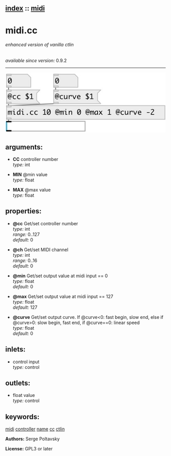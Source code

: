 [index](index.html) :: [midi](category_midi.html)
---

# midi.cc

###### enhanced version of vanilla ctlin

*available since version:* 0.9.2

---




[![example](../examples/img/midi.cc.jpg)](../examples/pd/midi.cc.pd)



## arguments:

* **CC**
controller number<br>
_type:_ int<br>

* **MIN**
@min value<br>
_type:_ float<br>

* **MAX**
@max value<br>
_type:_ float<br>





## properties:

* **@cc** 
Get/set controller number<br>
_type:_ int<br>
_range:_ 0..127<br>
_default:_ 0<br>

* **@ch** 
Get/set MIDI channel<br>
_type:_ int<br>
_range:_ 0..16<br>
_default:_ 0<br>

* **@min** 
Get/set output value at midi input == 0<br>
_type:_ float<br>
_default:_ 0<br>

* **@max** 
Get/set output value at midi input == 127<br>
_type:_ float<br>
_default:_ 127<br>

* **@curve** 
Get/set output curve. If @curve&lt;0: fast begin, slow end, else if @curve&gt;0: slow begin,
fast end, if @curve==0: linear speed<br>
_type:_ float<br>
_default:_ 0<br>



## inlets:

* control input<br>
_type:_ control



## outlets:

* float value<br>
_type:_ control



## keywords:

[midi](keywords/midi.html)
[controller](keywords/controller.html)
[name](keywords/name.html)
[cc](keywords/cc.html)
[ctlin](keywords/ctlin.html)






**Authors:** Serge Poltavsky




**License:** GPL3 or later





